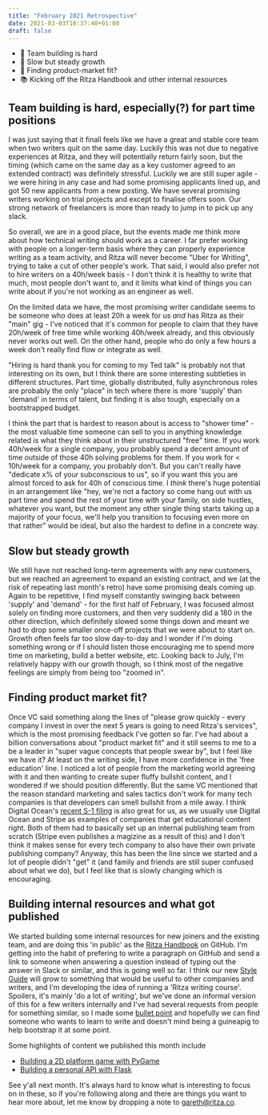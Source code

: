 ```yaml
---
title: "February 2021 Retrospective"
date: 2021-03-03T16:37:40+01:00
draft: false
---
```


* 👥 Team building is hard
* 🐢 Slow but steady growth
* 🧩 Finding product-market fit?
* 📚 Kicking off the Ritza Handbook and other internal resources

## Team building is hard, especially(?) for part time positions

I was just saying that it finall feels like we have a great and stable core team when two writers quit on the same day. Luckily this was not due to negative experiences at Ritza, and they will potentially return fairly soon, but the timing (which came on the same day as a key customer agreed to an extended contract) was definitely stressful. Luckily we are still super agile - we were hiring in any case and had some promising applicants lined up, and got 50 new applicants from a new posting. We have several promising writers working on trial projects and except to finalise offers soon. Our strong network of freelancers is more than ready to jump in to pick up any slack.

So overall, we are in a good place, but the events made me think more about how technical writing should work as a career. I far prefer working with people on a longer-term basis where they can properly experience writing as a team activity, and Ritza will never become "Uber for Writing", trying to take a cut of other people's work. That said, I would also prefer not to hire writers on a 40h/week basis - I don't think it is healthy to write that much, most people don't want to, and it limits what kind of things you can write about if you're not working as an engineer as well. 

On the limited data we have, the most promising writer candidate seems to be someone who does at least 20h a week for us *and* has Ritza as their "main" gig - I've noticed that it's common for people to claim that they have 20h/week of free time while working 40h/week already, and this obviously never works out well. On the other hand, people who do only a few hours a week don't really find flow or integrate as well. 

"Hiring is hard thank you for coming to my Ted talk" is probably not that interesting on its own, but I think there are some interesting subtleties in different structures. Part time, globally distributed, fully asynchronous roles are probably the only "place" in tech where there is more 'supply' than 'demand' in terms of talent, but finding it is also tough, especially on a bootstrapped budget.

I think the part that is hardest to reason about is access to "shower time" - the most valuable time someone can sell to you in anything knowledge related is what they think about in their unstructured "free" time. If you work 40h/week for a single company, you probably spend a decent amount of time outside of those 40h solving problems for them. If you work for < 10h/week for a company, you probably don't. But you can't really have "dedicate x% of your subconscious to us", so if you want this you are almost forced to ask for 40h of conscious time. I *think* there's huge potential in an arrangement like "hey, we're not a factory so come hang out with us part time and spend the rest of your time with your family, on side hustles, whatever you want, but the moment any other single thing starts taking up a majority of your focus, we'll help you transition to focusing even more on that rather" would be ideal, but also the hardest to define in a concrete way.

## Slow but steady growth

We still have not reached long-term agreements with any new customers, but we reached an agreement to expand an existing contract, and we (at the risk of repeating last month's retro) have some promising deals coming up. Again to be repetitive, I find myself constantly swinging back between 'supply' and 'demand' - for the first half of February, I was focused almost solely on finding more customers, and then very suddenly did a 180 in the other direction, which definitely slowed some things down and meant we had to drop some smaller once-off projects that we were about to start on. Growth often feels far too slow day-to-day and I wonder if I'm doing something wrong or if I should listen those encouraging me to spend more time on marketing, build a better website, etc. Looking back to July, I'm relatively happy with our growth though, so I think most of the negative feelings are simply from being too "zoomed in". 

## Finding product market fit?

Once VC said something along the lines of "please grow quickly - every company I invest in over the next 5 years is going to need Ritza's services", which is the most promising feedback I've gotten so far. I've had about a billion conversations about "product market fit" and it still seems to me to a be a leader in "super vague concepts that people swear by", but I feel like we have it? At least on the writing side, I have more confidence in the 'free education' line. I noticed a lot of people from the marketing world agreeing with it and then wanting to create super fluffy bullshit content, and I wondered if we should position differently. But the same VC mentioned that the reason standard marketing and sales tactics don't work for many tech companies is that developers can smell bullshit from a mile away. I think Digital Ocean's [recent S-1 filing](https://news.ycombinator.com/item?id=26262465) is also great for us, as we usually use Digital Ocean and Stripe as examples of companies that get educational content right. Both of them had to basically set up an internal publishing team from scratch (Stripe even publishes a magizine as a result of this) and I don't think it makes sense for every tech company to also have their own private publishing company? Anyway, this has been the line since we started and a lot of people didn't "get" it (and family and friends are still super confused about what we do), but I feel like that is slowly changing which is encouraging.

## Building internal resources and what got published
We started building some internal resources for new joiners and the existing team, and are doing this 'in public' as the [Ritza Handbook](https://github.com/ritza-co/handbook/) on GitHub. I'm getting into the habit of prefering to write a paragraph on GitHub and send a link to someone when answering a question instead of typing out the answer in Slack or similar, and this is going well so far. I think our new [Style Guide](https://github.com/ritza-co/handbook/blob/main/ritza-style-guide.md) will grow to something that would be useful to other companies and writers, and I'm developing the idea of running a 'Ritza writing course'. Spoilers, it's mainly 'do a lot of writing', but we've done an informal version of this for a few writers internally and I've had several requests from people for something similar, so I made some [bullet point](https://github.com/ritza-co/ritza-university/blob/main/four-week-tech-writing-course.md) and hopefully we can find someone who wants to learn to write and doesn't mind being a guineapig to help bootstrap it at some point.

Some highlights of content we published this month include

* [Building a 2D platform game with PyGame](https://docs.repl.it/tutorials/14-2d-platform-game)
* [Building a personal API with Flask](https://codecapsules.io/docs/creating-and-hosting-a-personal-api-with-flask-and-code-capsules/)

See y'all next month. It's always hard to know what is interesting to focus on in these, so if you're following along and there are things you want to hear more about, let me know by dropping a note to gareth@ritza.co. 






















